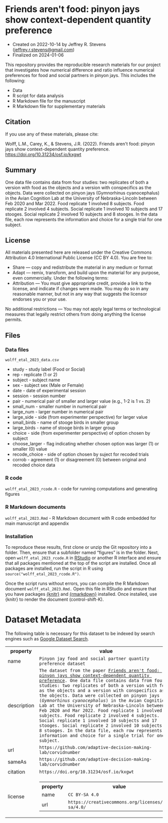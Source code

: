
# Friends aren't food: pinyon jays show context-dependent quantity preference

-   Created on 2022-10-14 by Jeffrey R. Stevens
    (<jeffrey.r.stevens@gmail.com>)
-   Finalized on 2024-01-06

This repository provides the reproducible research materials for our project that investigates how numerical difference and ratio influence numerical preferences for food and social partners in pinyon jays. This includes the following:

-   Data
-   R script for data analysis
-   R Markdown file for the manuscript
-   R Markdown file for supplementary materials

## Citation

If you use any of these materials, please cite:

Wolff, L.M., Carey, K., & Stevens, J.R. (2022). Friends aren't food: pinyon jays show context-dependent quantity preference. https://doi.org/10.31234/osf.io/kxgwt

## Summary

One data file contains data from four studies: two replicates of both a version with food as the objects and a version with conspecifics as the objects. Data were collected on pinyon jays (Gymnorhinus cyanocephalus) in the Avian Cognition Lab at the University of Nebraska-Lincoln between Feb 2020 and Mar 2022. Food replicate 1 involved 8 subjects. Food replicate 2 involved 4 subjects. Social replicate 1 involved 10 subjects and 17 stooges. Social replicate 2 involved 10 subjects and 8 stooges. In the data file, each row represents the information and choice for a single trial for one subject.

## License

All materials presented here are released under the Creative Commons Attribution 4.0 International Public License (CC BY 4.0). You are free to:

-   Share — copy and redistribute the material in any medium or format
-   Adapt — remix, transform, and build upon the material for any
    purpose, even commercially. Under the following terms:
-   Attribution — You must give appropriate credit, provide a link to the license, and indicate if changes were made. You may do so in any     reasonable manner, but not in any way that suggests the licensor endorses you or your use.

No additional restrictions — You may not apply legal terms or technological measures that legally restrict others from doing anything the license permits.

## Files

### Data files

`wolff_etal_2023_data.csv`

-   study - study label (Food or Social)
-   rep - replicate (1 or 2)
-   subject - subject name
-   sex - subject sex (Male or Female)
-   date - date of experimental session
-   session - session number
-   pair - numerical pair of smaller and larger value (e.g., 1-2 is 1 vs. 2)
-   small_num - smaller number in numerical pair
-   large_num - larger number in numerical pair
-   large_side - side (from experimenter perspective) for larger value
-   small_birds - name of stooge birds in smaller group
-   large_birds - name of stooge birds in larger group
-   choice - side (from experimenter perspective) of option chosen by subject
-   choose_larger - flag indicating whether chosen option was larger (1) or smaller (0) value
-   recode_choice - side of option chosen by suject for recoded trials
-   corrob - agreement (1) or disagreement (0) between original and recoded choice data

### R code
 
`wolff_etal_2023_rcode.R` - code for running computations and generating figures

### R Markdown documents

`wolff_etal_2023.Rmd` - R Markdown document with R code embedded for main manuscript and appendix

### Installation

To reproduce these results, first clone or unzip the Git repository into a folder. Then, ensure that a subfolder named “figures” is in the folder. Next, open `wolff_etal_2023_rcode.R` in [RStudio](https://rstudio.com) or another R interface and ensure that all packages mentioned at the top of the script are installed. Once all packages are installed, run the script in R using `source("wolff_etal_2023_rcode.R")`.

Once the script runs without errors, you can compile the R Markdown document `wolff_etal_2023.Rmd.` Open this file in RStudio and ensure that you have packages [{knitr}](https://yihui.org/knitr/) and [{rmarkdown}](https://rmarkdown.rstudio.com/) installed. Once installed, use {knitr} to render the document (control-shift-K). 

# Dataset Metadata
The following table is necessary for this dataset to be indexed by search
engines such as <a href="https://g.co/datasetsearch">Google Dataset Search</a>.
<div itemscope itemtype="http://schema.org/Dataset">
<table>
<tr>
<th>property</th>
<th>value</th>
</tr>
<tr>
<td>name</td>
<td><code itemprop="name">Pinyon jay food and social partner quantity preference dataset</code></td>
</tr>
<tr>
<td>description</td>
<td><code itemprop="description">The dataset from the paper <a href="https://doi.org/10.31234/osf.io/kxgwt">Friends aren't food: pinyon jays show context-dependent quantity preference</a>. One data file contains data from four studies: two replicates of both a version with food as the objects and a version with conspecifics as the objects. Data were collected on pinyon jays (<i>Gymnorhinus cyanocephalus</i>) in the Avian Cognition Lab at the University of Nebraska-Lincoln between Feb 2020 and Mar 2022. Food replicate 1 involved 8 subjects. Food replicate 2 involved 4 subjects. Social replicate 1 involved 10 subjects and 17 stooges. Social replicate 2 involved 10 subjects and 8 stooges. In the data file, each row represents the information and choice for a single trial for one subject.</code></td>
</tr>
</tr>
<tr>
<td>url</td>
<td><code itemprop="url">https://github.com/adaptive-decision-making-lab/corvidnumber</code></td>
</tr>
<tr>
<td>sameAs</td>
<td><code itemprop="sameAs">https://github.com/adaptive-decision-making-lab/corvidnumber</code></td>
</tr>
<tr>
<td>citation</td>
<td><code itemprop="citation">https://doi.org/10.31234/osf.io/kxgwt</code></td>
</tr>
<tr>
<td>license</td>
<td>
<div itemscope itemtype="http://schema.org/CreativeWork" itemprop="license">
<table>
<tr>
<th>property</th>
<th>value</th>
</tr>
<tr>
<td>name</td>
<td><code itemprop="name">CC BY-SA 4.0</code></td>
</tr>
<tr>
<td>url</td>
<td><code itemprop="url">https://creativecommons.org/licenses/by-sa/4.0/</code></td>
</tr>
</table>
</div>
</td>
</tr>
</table>
</div>
